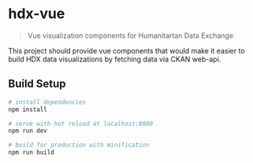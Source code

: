 # hdx-vue

> Vue visualization components for Humanitartan Data Exchange

This project should provide vue components that would make it easier to
build HDX data visualizations by fetching data via CKAN web-api.

## Build Setup

``` bash
# install dependencies
npm install

# serve with hot reload at localhost:8080
npm run dev

# build for production with minification
npm run build
```
